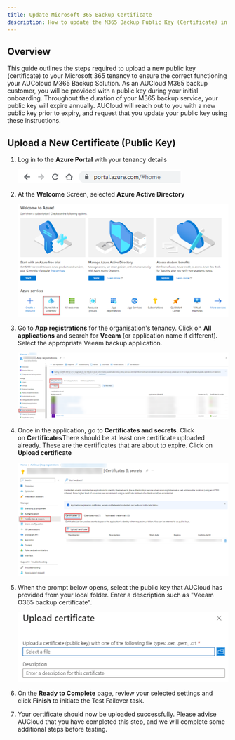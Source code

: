 ```yaml
---
title: Update Microsoft 365 Backup Certificate
description: How to update the M365 Backup Public Key (Certificate) in your Microsoft 365 Tenancy
---
```


## Overview 

This guide outlines the steps required to upload a new public key (certificate) to your Microsoft 365 tenancy to ensure the correct functioning your AUColoud M365 Backup Solution. As an AUCloud M365 backup customer, you will be provided with a public key during your initial onboarding. Throughout the duration of your M365 backup service, your public key will expire annually. AUCloud will reach out to you with a new public key prior to expiry, and request that you update your public key using these instructions.

## Upload a New Certificate (Public Key)

1. Log in to the **Azure Portal** with your tenancy details

    ![Azure Portal Login](./assets/azure_portal_login.png)

2. At the **Welcome** Screen, selected **Azure Active Directory**

    ![Azure_Welcome](./assets/azure_welcome.png)

3. Go to **App registrations** for the organisation's tenancy. Click on **All applications** and search for **Veeam** (or application name if different). Select the appropriate Veeam backup application.

    ![Azure_App_Registrations](./assets/azure_app_registrations.png)

4. Once in the application, go to **Certificates and secrets**. Click on **Certificates**There should be at least one certificate uploaded already. These are the certificates that are about to expire. Click on **Upload certificate**

    ![Azure_Certificates_Secrets](./assets/azure_certificates_secrets.png)

5. When the prompt below opens, select the public key that AUCloud has provided from your local folder. Enter a description such as "Veeam O365 backup certificate".

    ![Upload_Certificate](./assets/upload_certificate.png)
	
6. On the **Ready to Complete** page, review your selected settings and click **Finish** to initiate the Test Failover task.

7. Your certificate should now be uploaded successfully. Please advise AUCloud that you have completed this step, and we will complete some additional steps before testing.
